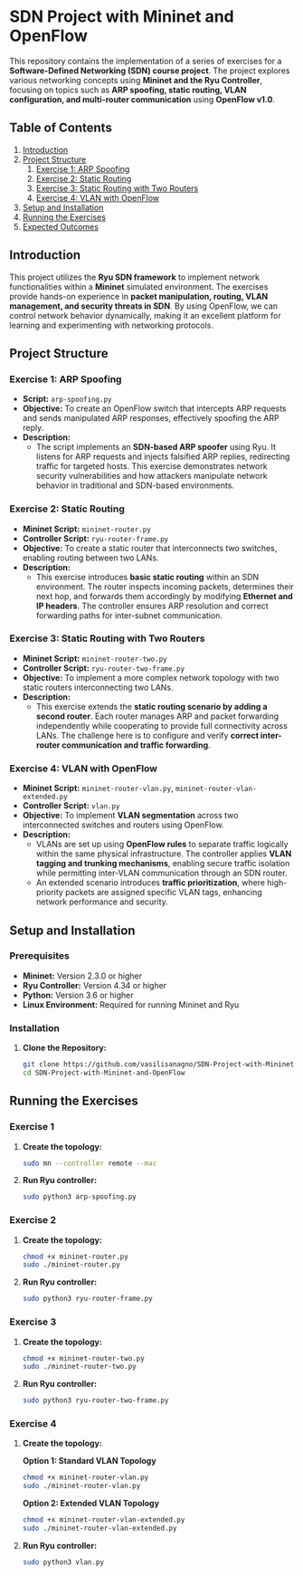 # SDN Project with Mininet and OpenFlow

This repository contains the implementation of a series of exercises for a **Software-Defined Networking (SDN) course project**. The project explores various networking concepts using **Mininet and the Ryu Controller**, focusing on topics such as **ARP spoofing, static routing, VLAN configuration, and multi-router communication** using **OpenFlow v1.0**.

## Table of Contents

1. [Introduction](#introduction)
2. [Project Structure](#project-structure)
   1. [Exercise 1: ARP Spoofing](#exercise-1-arp-spoofing)
   2. [Exercise 2: Static Routing](#exercise-2-static-routing)
   3. [Exercise 3: Static Routing with Two Routers](#exercise-3-static-routing-with-two-routers)
   4. [Exercise 4: VLAN with OpenFlow](#exercise-4-vlan-with-openflow)
3. [Setup and Installation](#setup-and-installation)
4. [Running the Exercises](#running-the-exercises)
5. [Expected Outcomes](#expected-outcomes)

## Introduction

This project utilizes the **Ryu SDN framework** to implement network functionalities within a **Mininet** simulated environment. The exercises provide hands-on experience in **packet manipulation, routing, VLAN management, and security threats in SDN**. By using OpenFlow, we can control network behavior dynamically, making it an excellent platform for learning and experimenting with networking protocols.

## Project Structure

### Exercise 1: ARP Spoofing

- **Script:** `arp-spoofing.py`
- **Objective:** To create an OpenFlow switch that intercepts ARP requests and sends manipulated ARP responses, effectively spoofing the ARP reply.
- **Description:**
  - The script implements an **SDN-based ARP spoofer** using Ryu. It listens for ARP requests and injects falsified ARP replies, redirecting traffic for targeted hosts. This exercise demonstrates network security vulnerabilities and how attackers manipulate network behavior in traditional and SDN-based environments.

### Exercise 2: Static Routing

- **Mininet Script:** `mininet-router.py`
- **Controller Script:** `ryu-router-frame.py`
- **Objective:** To create a static router that interconnects two switches, enabling routing between two LANs.
- **Description:**
  - This exercise introduces **basic static routing** within an SDN environment. The router inspects incoming packets, determines their next hop, and forwards them accordingly by modifying **Ethernet and IP headers**. The controller ensures ARP resolution and correct forwarding paths for inter-subnet communication.

### Exercise 3: Static Routing with Two Routers

- **Mininet Script:** `mininet-router-two.py`
- **Controller Script:** `ryu-router-two-frame.py`
- **Objective:** To implement a more complex network topology with two static routers interconnecting two LANs.
- **Description:**
  - This exercise extends the **static routing scenario by adding a second router**. Each router manages ARP and packet forwarding independently while cooperating to provide full connectivity across LANs. The challenge here is to configure and verify **correct inter-router communication and traffic forwarding**.

### Exercise 4: VLAN with OpenFlow

- **Mininet Script:** `mininet-router-vlan.py`, `mininet-router-vlan-extended.py`
- **Controller Script:** `vlan.py`
- **Objective:** To implement **VLAN segmentation** across two interconnected switches and routers using OpenFlow.
- **Description:**
  - VLANs are set up using **OpenFlow rules** to separate traffic logically within the same physical infrastructure. The controller applies **VLAN tagging and trunking mechanisms**, enabling secure traffic isolation while permitting inter-VLAN communication through an SDN router.
  - An extended scenario introduces **traffic prioritization**, where high-priority packets are assigned specific VLAN tags, enhancing network performance and security.

## Setup and Installation

### Prerequisites

- **Mininet:** Version 2.3.0 or higher
- **Ryu Controller:** Version 4.34 or higher
- **Python:** Version 3.6 or higher
- **Linux Environment:** Required for running Mininet and Ryu

### Installation

1. **Clone the Repository:**
   ```bash
   git clone https://github.com/vasilisanagno/SDN-Project-with-Mininet-and-OpenFlow.git
   cd SDN-Project-with-Mininet-and-OpenFlow
   ```

## Running the Exercises

### Exercise 1

1. **Create the topology:**
   ```bash
   sudo mn --controller remote --mac
   ```
2. **Run Ryu controller:**
   ```bash
   sudo python3 arp-spoofing.py
   ```

### Exercise 2

1. **Create the topology:**
   ```bash
   chmod +x mininet-router.py
   sudo ./mininet-router.py
   ```
2. **Run Ryu controller:**
   ```bash
   sudo python3 ryu-router-frame.py
   ```

### Exercise 3

1. **Create the topology:**
   ```bash
   chmod +x mininet-router-two.py
   sudo ./mininet-router-two.py
   ```
2. **Run Ryu controller:**
   ```bash
   sudo python3 ryu-router-two-frame.py
   ```

### Exercise 4

1. **Create the topology:**
   
   **Option 1: Standard VLAN Topology**
   ```bash
   chmod +x mininet-router-vlan.py
   sudo ./mininet-router-vlan.py
   ```
   
   **Option 2: Extended VLAN Topology**
   ```bash
   chmod +x mininet-router-vlan-extended.py
   sudo ./mininet-router-vlan-extended.py
   ```

2. **Run Ryu controller:**
   ```bash
   sudo python3 vlan.py
   ```
